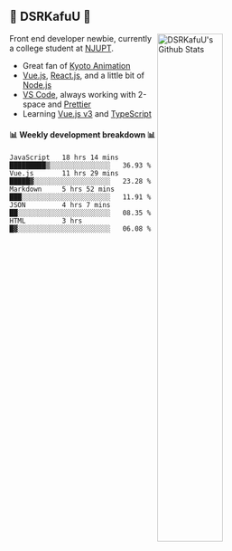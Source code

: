 ## 🍥 DSRKafuU 🍥

<img align="right" alt="DSRKafuU's Github Stats" width="48%" src="https://github-readme-stats.vercel.app/api?username=dsrkafuu&count_private=true&show_icons=true&title_color=7793cc&icon_color=7793cc&text_color=595858&bg_color=ffffff" />

Front end developer newbie, currently a college student at [NJUPT](https://www.njupt.edu.cn).

- Great fan of [Kyoto Animation](https://www.kyotoanimation.co.jp)
- [Vue.js](https://vuejs.org), [React.js](https://reactjs.org), and a little bit of [Node.js](https://nodejs.org)
- [VS Code](https://code.visualstudio.com), always working with 2-space and [Prettier](https://prettier.io)
- Learning [Vue.js v3](https://v3.vuejs.org) and [TypeScript](https://www.typescriptlang.org)

#### :bar_chart: Weekly development breakdown :bar_chart:

<!--START_SECTION:waka-->
```text
JavaScript   18 hrs 14 mins  █████████▒░░░░░░░░░░░░░░░   36.93 % 
Vue.js       11 hrs 29 mins  █████▓░░░░░░░░░░░░░░░░░░░   23.28 % 
Markdown     5 hrs 52 mins   ███░░░░░░░░░░░░░░░░░░░░░░   11.91 % 
JSON         4 hrs 7 mins    ██░░░░░░░░░░░░░░░░░░░░░░░   08.35 % 
HTML         3 hrs           █▓░░░░░░░░░░░░░░░░░░░░░░░   06.08 % 
```
<!--END_SECTION:waka-->
